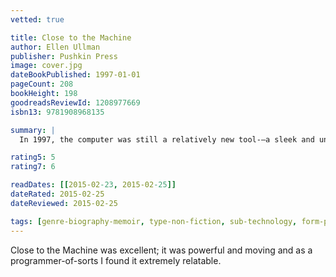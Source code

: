 ```yaml
---
vetted: true

title: Close to the Machine
author: Ellen Ullman
publisher: Pushkin Press
image: cover.jpg
dateBookPublished: 1997-01-01
pageCount: 208
bookHeight: 198
goodreadsReviewId: 1208977669
isbn13: 9781908968135

summary: |
  In 1997, the computer was still a relatively new tool-—a sleek and unforgiving machine that was beyond the grasp of most users. With intimate and unflinching detail, software engineer Ellen Ullman examines the strange ecstasy of being at the forefront of the predominantly male technological revolution, and the difficulty of translating the inherent messiness of human life into artful and efficient code. Close to the Machine is an elegant and revelatory mediation on the dawn of the digital era.

rating5: 5
rating7: 6

readDates: [[2015-02-23, 2015-02-25]]
dateRated: 2015-02-25
dateReviewed: 2015-02-25

tags: [genre-biography-memoir, type-non-fiction, sub-technology, form-paperback]
---
```


Close to the Machine was excellent; it was powerful and moving and as a programmer-of-sorts I found it extremely relatable.
